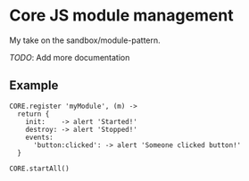 # Core JS module management
My take on the sandbox/module-pattern.

*TODO*: Add more documentation

## Example

    CORE.register 'myModule', (m) ->
      return {
        init:    -> alert 'Started!'
        destroy: -> alert 'Stopped!'
        events:
          'button:clicked': -> alert 'Someone clicked button!'
      }

    CORE.startAll()
